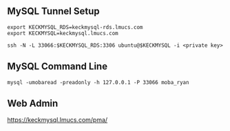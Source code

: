 ## MySQL Tunnel Setup

```
export KECKMYSQL_RDS=keckmysql-rds.lmucs.com
export KECKMYSQL=keckmysql.lmucs.com

ssh -N -L 33066:$KECKMYSQL_RDS:3306 ubuntu@$KECKMYSQL -i <private key>
```

## MySQL Command Line

```
mysql -umobaread -preadonly -h 127.0.0.1 -P 33066 moba_ryan
```

## Web Admin

https://keckmysql.lmucs.com/pma/
